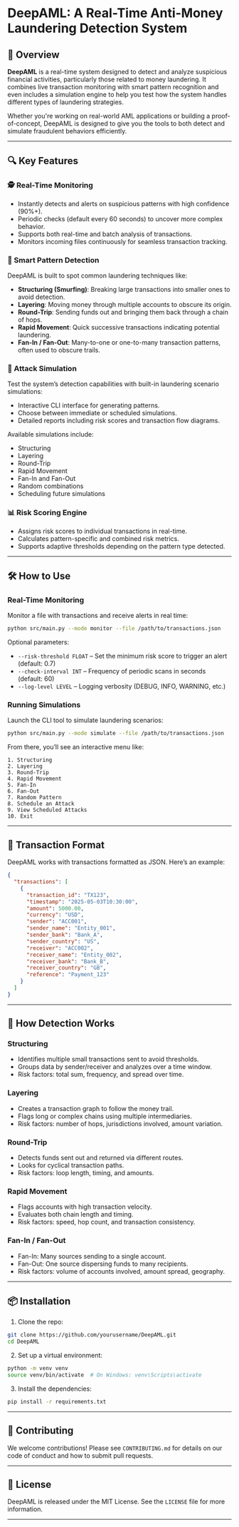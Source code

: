 # DeepAML: A Real-Time Anti-Money Laundering Detection System

## 🚀 Overview

**DeepAML** is a real-time system designed to detect and analyze suspicious financial activities, particularly those related to money laundering. It combines live transaction monitoring with smart pattern recognition and even includes a simulation engine to help you test how the system handles different types of laundering strategies.

Whether you're working on real-world AML applications or building a proof-of-concept, DeepAML is designed to give you the tools to both detect and simulate fraudulent behaviors efficiently.

---

## 🔍 Key Features

### 🕵️ Real-Time Monitoring

* Instantly detects and alerts on suspicious patterns with high confidence (90%+).
* Periodic checks (default every 60 seconds) to uncover more complex behavior.
* Supports both real-time and batch analysis of transactions.
* Monitors incoming files continuously for seamless transaction tracking.

### 🧠 Smart Pattern Detection

DeepAML is built to spot common laundering techniques like:

* **Structuring (Smurfing)**: Breaking large transactions into smaller ones to avoid detection.
* **Layering**: Moving money through multiple accounts to obscure its origin.
* **Round-Trip**: Sending funds out and bringing them back through a chain of hops.
* **Rapid Movement**: Quick successive transactions indicating potential laundering.
* **Fan-In / Fan-Out**: Many-to-one or one-to-many transaction patterns, often used to obscure trails.

### 🧪 Attack Simulation

Test the system’s detection capabilities with built-in laundering scenario simulations:

* Interactive CLI interface for generating patterns.
* Choose between immediate or scheduled simulations.
* Detailed reports including risk scores and transaction flow diagrams.

Available simulations include:

* Structuring
* Layering
* Round-Trip
* Rapid Movement
* Fan-In and Fan-Out
* Random combinations
* Scheduling future simulations

### 📊 Risk Scoring Engine

* Assigns risk scores to individual transactions in real-time.
* Calculates pattern-specific and combined risk metrics.
* Supports adaptive thresholds depending on the pattern type detected.

---

## 🛠️ How to Use

### Real-Time Monitoring

Monitor a file with transactions and receive alerts in real time:

```bash
python src/main.py --mode monitor --file /path/to/transactions.json
```

Optional parameters:

* `--risk-threshold FLOAT` – Set the minimum risk score to trigger an alert (default: 0.7)
* `--check-interval INT` – Frequency of periodic scans in seconds (default: 60)
* `--log-level LEVEL` – Logging verbosity (DEBUG, INFO, WARNING, etc.)

### Running Simulations

Launch the CLI tool to simulate laundering scenarios:

```bash
python src/main.py --mode simulate --file /path/to/transactions.json
```

From there, you’ll see an interactive menu like:

```
1. Structuring
2. Layering
3. Round-Trip
4. Rapid Movement
5. Fan-In
6. Fan-Out
7. Random Pattern
8. Schedule an Attack
9. View Scheduled Attacks
10. Exit
```

---

## 📄 Transaction Format

DeepAML works with transactions formatted as JSON. Here’s an example:

```json
{
  "transactions": [
    {
      "transaction_id": "TX123",
      "timestamp": "2025-05-03T10:30:00",
      "amount": 5000.00,
      "currency": "USD",
      "sender": "ACC001",
      "sender_name": "Entity_001",
      "sender_bank": "Bank_A",
      "sender_country": "US",
      "receiver": "ACC002",
      "receiver_name": "Entity_002",
      "receiver_bank": "Bank_B",
      "receiver_country": "GB",
      "reference": "Payment_123"
    }
  ]
}
```

---

## 🧩 How Detection Works

### Structuring

* Identifies multiple small transactions sent to avoid thresholds.
* Groups data by sender/receiver and analyzes over a time window.
* Risk factors: total sum, frequency, and spread over time.

### Layering

* Creates a transaction graph to follow the money trail.
* Flags long or complex chains using multiple intermediaries.
* Risk factors: number of hops, jurisdictions involved, amount variation.

### Round-Trip

* Detects funds sent out and returned via different routes.
* Looks for cyclical transaction paths.
* Risk factors: loop length, timing, and amounts.

### Rapid Movement

* Flags accounts with high transaction velocity.
* Evaluates both chain length and timing.
* Risk factors: speed, hop count, and transaction consistency.

### Fan-In / Fan-Out

* Fan-In: Many sources sending to a single account.
* Fan-Out: One source dispersing funds to many recipients.
* Risk factors: volume of accounts involved, amount spread, geography.

---

## 📦 Installation

1. Clone the repo:

```bash
git clone https://github.com/yourusername/DeepAML.git
cd DeepAML
```

2. Set up a virtual environment:

```bash
python -m venv venv
source venv/bin/activate  # On Windows: venv\Scripts\activate
```

3. Install the dependencies:

```bash
pip install -r requirements.txt
```

---

## 🤝 Contributing

We welcome contributions! Please see `CONTRIBUTING.md` for details on our code of conduct and how to submit pull requests.

---

## 📜 License

DeepAML is released under the MIT License. See the `LICENSE` file for more information.

---
